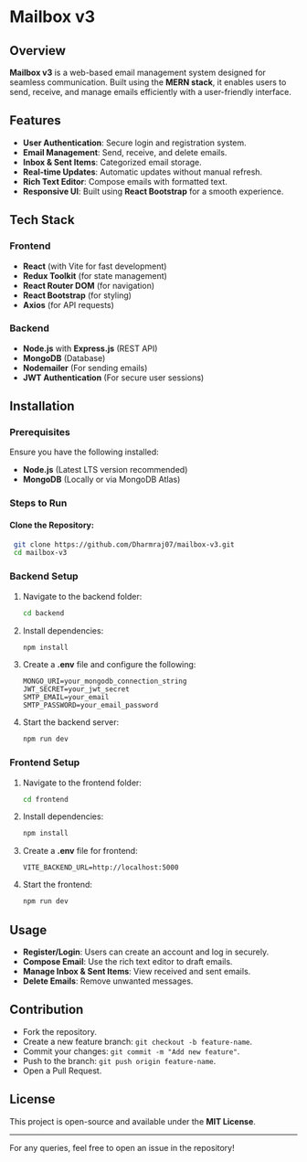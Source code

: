 # Mailbox v3

## Overview
**Mailbox v3** is a web-based email management system designed for seamless communication. Built using the **MERN stack**, it enables users to send, receive, and manage emails efficiently with a user-friendly interface.

## Features
- **User Authentication**: Secure login and registration system.
- **Email Management**: Send, receive, and delete emails.
- **Inbox & Sent Items**: Categorized email storage.
- **Real-time Updates**: Automatic updates without manual refresh.
- **Rich Text Editor**: Compose emails with formatted text.
- **Responsive UI**: Built using **React Bootstrap** for a smooth experience.

## Tech Stack
### Frontend
- **React** (with Vite for fast development)
- **Redux Toolkit** (for state management)
- **React Router DOM** (for navigation)
- **React Bootstrap** (for styling)
- **Axios** (for API requests)

### Backend
- **Node.js** with **Express.js** (REST API)
- **MongoDB** (Database)
- **Nodemailer** (For sending emails)
- **JWT Authentication** (For secure user sessions)

## Installation
### Prerequisites
Ensure you have the following installed:
- **Node.js** (Latest LTS version recommended)
- **MongoDB** (Locally or via MongoDB Atlas)

### Steps to Run
#### Clone the Repository:
```sh
 git clone https://github.com/Dharmraj07/mailbox-v3.git
 cd mailbox-v3
```

### Backend Setup
1. Navigate to the backend folder:
   ```sh
   cd backend
   ```
2. Install dependencies:
   ```sh
   npm install
   ```
3. Create a **.env** file and configure the following:
   ```env
   MONGO_URI=your_mongodb_connection_string
   JWT_SECRET=your_jwt_secret
   SMTP_EMAIL=your_email
   SMTP_PASSWORD=your_email_password
   ```
4. Start the backend server:
   ```sh
   npm run dev
   ```

### Frontend Setup
1. Navigate to the frontend folder:
   ```sh
   cd frontend
   ```
2. Install dependencies:
   ```sh
   npm install
   ```
3. Create a **.env** file for frontend:
   ```env
   VITE_BACKEND_URL=http://localhost:5000
   ```
4. Start the frontend:
   ```sh
   npm run dev
   ```

## Usage
- **Register/Login**: Users can create an account and log in securely.
- **Compose Email**: Use the rich text editor to draft emails.
- **Manage Inbox & Sent Items**: View received and sent emails.
- **Delete Emails**: Remove unwanted messages.



## Contribution
- Fork the repository.
- Create a new feature branch: `git checkout -b feature-name`.
- Commit your changes: `git commit -m "Add new feature"`.
- Push to the branch: `git push origin feature-name`.
- Open a Pull Request.

## License
This project is open-source and available under the **MIT License**.

---
For any queries, feel free to open an issue in the repository!

